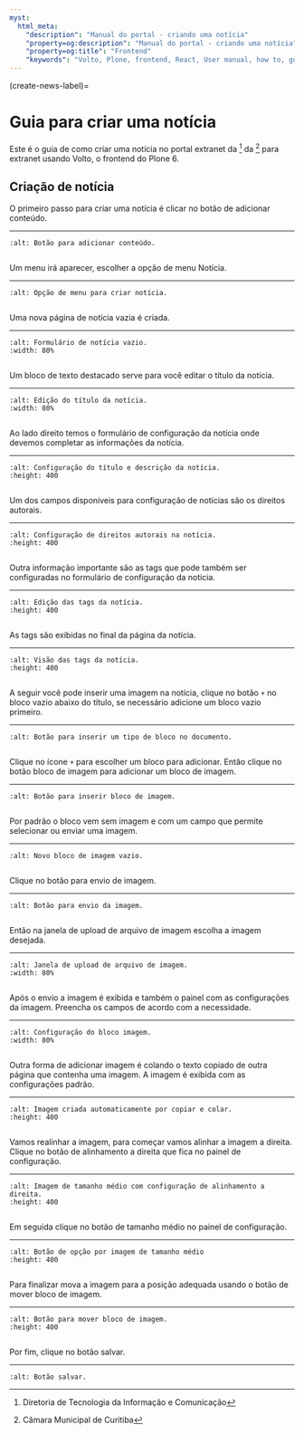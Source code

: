 ```yaml
---
myst:
  html_meta:
    "description": "Manual do portal - criando uma notícia"
    "property=og:description": "Manual do portal - criando uma notícia"
    "property=og:title": "Frontend"
    "keywords": "Volto, Plone, frontend, React, User manual, how to, guia como fazer"
---
```



(create-news-label)=

# Guia para criar uma notícia 

Este é o guia de como criar uma notícia no portal extranet da [^DTIC] da [^CMC] para extranet usando Volto, o frontend do Plone 6.

## Criação de notícia

O primeiro passo para criar uma notícia é clicar no botão de adicionar conteúdo.

 ---

```{image} ./_static/create-news/add-content-button.png
:alt: Botão para adicionar conteúdo.
```

```{nextslide}
```

Um menu irá aparecer, escolher a opção de menu Notícia.

 ---

```{image} ./_static/create-news/create-news-button.png
:alt: Opção de menu para criar notícia.
```

```{nextslide}
```

Uma nova página de notícia vazia é criada.

 ---

```{image} ./_static/create-news/news-empty-form.png
:alt: Formulário de notícia vazio.
:width: 80%
```

```{nextslide}
```

Um bloco de texto destacado serve para você editar o título da notícia.

 ---

```{image} ./_static/create-news/news-title-edit.png
:alt: Edição do título da notícia.
:width: 80%
```

```{nextslide}
```

Ao lado direito temos o formulário de configuração da notícia onde devemos completar as informações da notícia. 

 ---

```{image} ./_static/create-news/news-title-description-configuration.png
:alt: Configuração do título e descrição da notícia.
:height: 400
```

```{nextslide}
```

Um dos campos disponíveis para configuração de notícias são os direitos autorais.

 ---

```{image} ./_static/create-news/news-rights-configuration.png
:alt: Configuração de direitos autorais na notícia.
:height: 400
```

```{nextslide}
```

Outra informação importante são as tags que pode também ser configuradas no formulário de configuração da notícia.

 ---

```{image} ./_static/create-news/news-tags-edit.png
:alt: Edição das tags da notícia.
:height: 400
```

```{nextslide}
```

As tags são exibidas no final da página da notícia.

 ---

```{image} ./_static/create-news/news-tags-display.png
:alt: Visão das tags da notícia.
:height: 400
```

```{nextslide}
```

A seguir você pode inserir uma imagem na notícia, clique no botão `+` no bloco vazio abaixo do título, se necessário adicione um bloco vazio primeiro.


 ---

```{image} ./_static/how-to/block-left-add-icon.png
:alt: Botão para inserir um tipo de bloco no documento.
```

```{nextslide}
```

Clique no ícone `+` para escolher um bloco para adicionar. Então clique no botão bloco de imagem para adicionar um bloco de imagem.

 ---

```{image} ./_static/create-news/image-block-button.png
:alt: Botão para inserir bloco de imagem.
```

```{nextslide}
```

 Por padrão o bloco vem sem imagem e com um campo que permite selecionar ou enviar uma imagem.

 ---

```{image} ./_static/create-news/image-block.png
:alt: Novo bloco de imagem vazio.
```

```{nextslide}
```

Clique no botão para envio de imagem.

 ---

```{image} ./_static/create-news/image-upload-button.png
:alt: Botão para envio da imagem.
```

```{nextslide}
```

Então na janela de upload de arquivo de imagem escolha a imagem desejada.

 ---

```{image} ./_static/create-news/image-file-upload.png
:alt: Janela de upload de arquivo de imagem.
:width: 80%
```

```{nextslide}
```

Após o envio a imagem é exibida e também o painel com as configurações da imagem. Preencha os campos de acordo com a necessidade.

 ---

```{image} ./_static/create-news/image-properties.png
:alt: Configuração do bloco imagem.
:width: 80%
```

```{nextslide}
```

Outra forma de adicionar imagem é colando o texto copiado de outra página que contenha uma imagem. A imagem é exibida com as configurações padrão.

 ---

```{image} ./_static/create-news/news-image-pasted.png
:alt: Imagem criada automaticamente por copiar e colar.
:height: 400
```

```{nextslide}
```

Vamos realinhar a imagem, para começar vamos alinhar a imagem a direita. Clique no botão de alinhamento a direita que fica no painel de configuração.

 ---

```{image} ./_static/create-news/news-image-medium-align-right-button.png
:alt: Imagem de tamanho médio com configuração de alinhamento a direita.
:height: 400
```

```{nextslide}
```

Em seguida clique no botão de tamanho médio no painel de configuração.

 ---

```{image} ./_static/create-news/news-image-medium-size-button.png
:alt: Botão de opção por imagem de tamanho médio 
:height: 400
```

```{nextslide}
```

Para finalizar mova a imagem para a posição adequada usando o botão de mover bloco de imagem.

 ---

```{image} ./_static/create-news/news-move-image-block.png
:alt: Botão para mover bloco de imagem.
:height: 400
```

```{nextslide}
```

Por fim, clique no botão salvar.

 ---

```{image} ./_static/create-news/news-save-button.png
:alt: Botão salvar.
```


[^DTIC]: Diretoria de Tecnologia da Informação e Comunicação
[^CMC]: Câmara Municipal de Curitiba